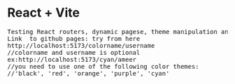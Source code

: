 # React + Vite
<pre>
Testing React routers, dynamic pagese, theme manipulation and etc...
Link  to github pages: try from here
http://localhost:5173/colorname/username
//colorname and username is optional 
ex:http://localhost:5173/cyan/ameer
//you need to use one of the following color themes:
//'black', 'red', 'orange', 'purple', 'cyan'</pre>
